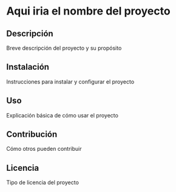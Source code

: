 # Aqui iria el nombre del proyecto

## Descripción
Breve descripción del proyecto y su propósito

## Instalación
Instrucciones para instalar y configurar el proyecto

## Uso
Explicación básica de cómo usar el proyecto

## Contribución
Cómo otros pueden contribuir

## Licencia
Tipo de licencia del proyecto
